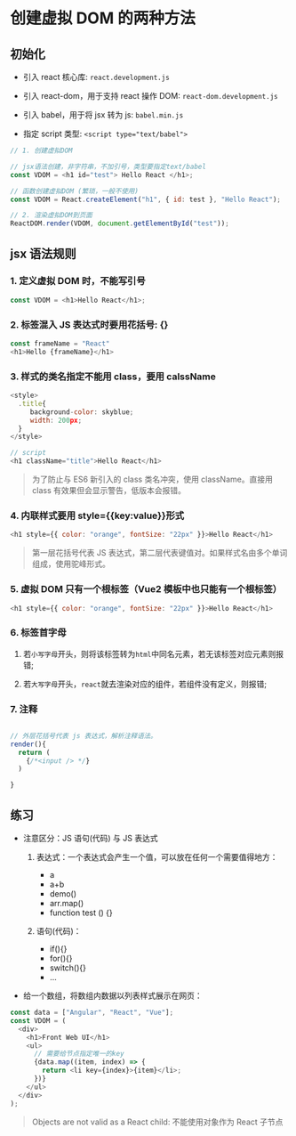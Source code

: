 # 创建虚拟 DOM 的两种方法

## 初始化

- 引入 react 核心库: `react.development.js`

- 引入 react-dom，用于支持 react 操作 DOM: `react-dom.development.js`

- 引入 babel，用于将 jsx 转为 js: `babel.min.js`

- 指定 script 类型: `<script type="text/babel">`

```js
// 1. 创建虚拟DOM

// jsx语法创建，非字符串，不加引号，类型要指定text/babel
const VDOM = <h1 id="test"> Hello React </h1>;

// 函数创建虚拟DOM (繁琐，一般不使用)
const VDOM = React.createElement("h1", { id: test }, "Hello React");

// 2. 渲染虚拟DOM到页面
ReactDOM.render(VDOM, document.getElementById("test"));
```

## jsx 语法规则

### 1. 定义虚拟 DOM 时，不能写引号

```js
const VDOM = <h1>Hello React</h1>;
```

### 2. 标签混入 JS 表达式时要用花括号: {}

```js
const frameName = "React"
<h1>Hello {frameName}</h1>
```

### 3. 样式的类名指定不能用 class，要用 calssName

```js
<style>
  .title{
     background-color: skyblue;
     width: 200px;
  }
</style>

// script
<h1 className="title">Hello React</h1>
```

> 为了防止与 ES6 新引入的 class 类名冲突，使用 className。直接用 class 有效果但会显示警告，低版本会报错。

### 4. 内联样式要用 style={{key:value}}形式

```js
<h1 style={{ color: "orange", fontSize: "22px" }}>Hello React</h1>
```

> 第一层花括号代表 JS 表达式，第二层代表键值对。如果样式名由多个单词组成，使用驼峰形式。

### 5. 虚拟 DOM 只有一个根标签（Vue2 模板中也只能有一个根标签）

```js
<h1 style={{ color: "orange", fontSize: "22px" }}>Hello React</h1>
```

### 6. 标签首字母

1. 若`小写字母`开头，则将该标签转为`html`中同名元素，若无该标签对应元素则报错;

2. 若`大写字母`开头，`react`就去渲染对应的组件，若组件没有定义，则报错;

### 7. 注释

```js

// 外层花括号代表 js 表达式，解析注释语法。
render(){
  return (
    {/*<input /> */}
  )

}
```

## 练习

- 注意区分：JS 语句(代码) 与 JS 表达式

  1. 表达式：一个表达式会产生一个值，可以放在任何一个需要值得地方：

     - a
     - a+b
     - demo()
     - arr.map()
     - function test () {}

  2. 语句(代码)：
     - if(){}
     - for(){}
     - switch(){}
     - ...

- 给一个数组，将数组内数据以列表样式展示在网页：

```js
const data = ["Angular", "React", "Vue"];
const VDOM = (
  <div>
    <h1>Front Web UI</h1>
    <ul>
      // 需要给节点指定唯一的key
      {data.map((item, index) => {
        return <li key={index}>{item}</li>;
      })}
    </ul>
  </div>
);
```

> Objects are not valid as a React child: 不能使用对象作为 React 子节点

